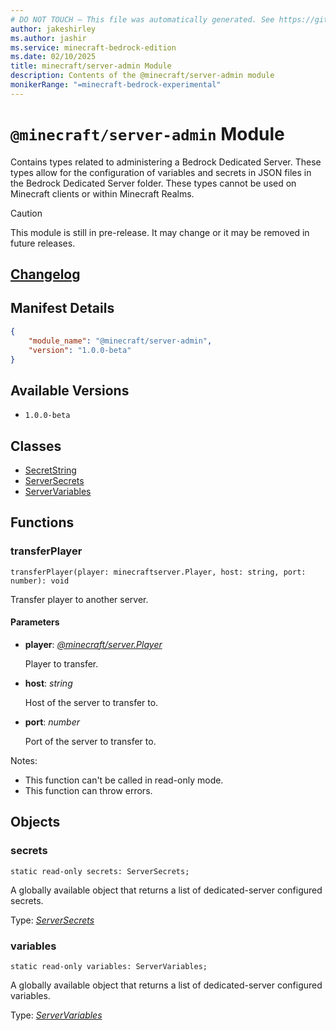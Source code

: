 ```yaml
---
# DO NOT TOUCH — This file was automatically generated. See https://github.com/mojang/minecraftapidocsgenerator to modify descriptions, examples, etc.
author: jakeshirley
ms.author: jashir
ms.service: minecraft-bedrock-edition
ms.date: 02/10/2025
title: minecraft/server-admin Module
description: Contents of the @minecraft/server-admin module
monikerRange: "=minecraft-bedrock-experimental"
---
```

# `@minecraft/server-admin` Module

Contains types related to administering a Bedrock Dedicated Server. These types allow for the configuration of variables and secrets in JSON files in the Bedrock Dedicated Server folder. These types cannot be used on Minecraft clients or within Minecraft Realms.

> [!CAUTION]
> This module is still in pre-release.  It may change or it may be removed in future releases.

## [Changelog](changelog.md)

## Manifest Details
```json
{
    "module_name": "@minecraft/server-admin",
    "version": "1.0.0-beta"
}
```

## Available Versions
- `1.0.0-beta`

## Classes
- [SecretString](SecretString.md)
- [ServerSecrets](ServerSecrets.md)
- [ServerVariables](ServerVariables.md)

## Functions

### **transferPlayer**
`
transferPlayer(player: minecraftserver.Player, host: string, port: number): void
`

Transfer player to another server.

#### **Parameters**
- **player**: [*@minecraft/server.Player*](../../../scriptapi/minecraft/server/Player.md)
  
  Player to transfer.
- **host**: *string*
  
  Host of the server to transfer to.
- **port**: *number*
  
  Port of the server to transfer to.
  
Notes:
- This function can't be called in read-only mode.
- This function can throw errors.

## Objects
  
### **secrets**
`static read-only secrets: ServerSecrets;`

A globally available object that returns a list of dedicated-server configured secrets.

Type: [*ServerSecrets*](ServerSecrets.md)
  
### **variables**
`static read-only variables: ServerVariables;`

A globally available object that returns a list of dedicated-server configured variables.

Type: [*ServerVariables*](ServerVariables.md)
